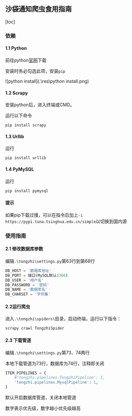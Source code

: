 ## 沙袋通知爬虫食用指南

[toc]

### 依赖

#### 1.1 Python

前往python[官网](https://www.python.org/downloads/)下载

安装时务必勾选此项，安装`pip`

![python install](.\res\python install.png)

#### 1.2 Scrapy

安装python后，进入终端或CMD。

运行以下命令

```
pip install scrapy
```

#### 1.3 Urllib

运行

```
pip install urllib
```

#### 1.4 PyMySQL

运行

```
pip install pymysql
```

#### 提示

如果pip下载过慢，可以在指令后加上`-i https://pypi.tuna.tsinghua.edu.cn/simple`以切换到国内源

### 使用指南

#### 2.1 修改数据库参数

编辑`.\tongzhi\settings.py`第63行到第68行

```python
DB_HOST = '数据库地址'
DB_PORT = 端口(MySQL默认3306)
DB_USER = '用户名'
DB_PASSWORD = '密码'
DB_NAME = '数据库名'
DB_CHARSET = '字符集'
```

#### 2.2运行爬虫

进入`.\tongzhi\spiders\`目录，启动终端，运行以下指令：

```
scrapy crawl TongzhiSpider
```

#### 2.3 下载管道

编辑`.\tongzhi\settings.py`第73、74两行

本地下载管道为73行，数据库为74行，注释即关闭

```python
ITEM_PIPELINES = {
    #'tongzhi.pipelines.TongzhiPipeline': 1,
    'tongzhi.pipelines.MysqlPipeline': 1,
}
```

默认开启数据库管道，关闭本地管道

数字表示优先级，数字越小优先级越高
